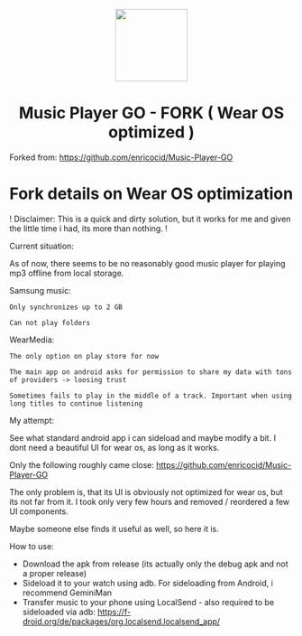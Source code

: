 <p align="center">
<img width="128" src="https://github.com/enricocid/Music-Player-GO/blob/main/fastlane/metadata/android/en-US/images/icon.png">
</p>

<h1 align="center">Music Player GO - FORK ( Wear OS optimized )</h1>

Forked from: https://github.com/enricocid/Music-Player-GO

# Fork details on Wear OS optimization

! Disclaimer: This is a quick and dirty solution, but it works for me and given the little time i had, its more than nothing. !

Current situation:

As of now, there seems to be no reasonably good music player for playing mp3 offline from local storage.

Samsung music:

    Only synchronizes up to 2 GB

    Can not play folders

WearMedia:

    The only option on play store for now

    The main app on android asks for permission to share my data with tons of providers -> loosing trust

    Sometimes fails to play in the middle of a track. Important when using long titles to continue listening

My attempt:

See what standard android app i can sideload and maybe modify a bit.
I dont need a beautiful UI for wear os, as long as it works.

Only the following roughly came close:
https://github.com/enricocid/Music-Player-GO

The only problem is, that its UI is obviously not optimized for wear os, but its not far from it.
I took only very few hours and removed / reordered a few UI components.

Maybe someone else finds it useful as well, so here it is.

How to use:
- Download the apk from release (its actually only the debug apk and not a proper release)
- Sideload it to your watch using adb. For sideloading from Android, i recommend GeminiMan
- Transfer music to your phone using LocalSend - also required to be sideloaded via adb: https://f-droid.org/de/packages/org.localsend.localsend_app/
